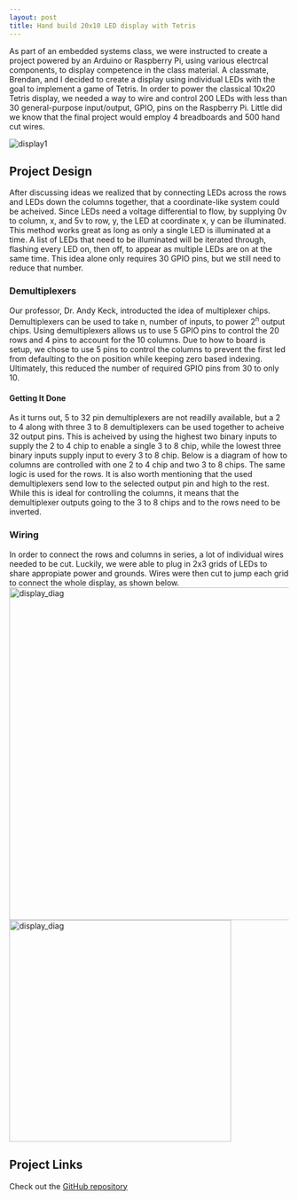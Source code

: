 ```yaml
---
layout: post
title: Hand build 20x10 LED display with Tetris
---
```


As part of an embedded systems class, we were instructed to create a project powered by an Arduino or Raspberry Pi, using various electrcal components, to display competence in the class material. A classmate, Brendan, and I decided to create a display using individual LEDs with the goal to implement a game of Tetris. In order to power the classical 10x20 Tetris display, we needed a way to wire and control 200 LEDs with less than 30 general-purpose input/output, GPIO, pins on the Raspberry Pi. Little did we know that the final project would employ 4 breadboards and 500 hand cut wires. 

<img src="https://danielfrentzel.github.io/static/display.jpg" alt="display1">


<h2>Project Design</h2>
After discussing ideas we realized that by connecting LEDs across the rows and LEDs down the columns together, that a coordinate-like system could be acheived. Since LEDs need a voltage differential to flow, by supplying 0v to column, x, and 5v to row, y, the LED at coordinate x, y can be illuminated. This method works great as long as only a single LED is illuminated at a time. A list of LEDs that need to be illuminated will be iterated through, flashing every LED on, then off, to appear as multiple LEDs are on at the same time. This idea alone only requires 30 GPIO pins, but we still need to reduce that number.

<h3>Demultiplexers</h3>
Our professor, Dr. Andy Keck, introducted the idea of multiplexer chips. Demultiplexers can be used to take n, number of inputs, to power 2<sup>n</sup> output chips. Using demultiplexers allows us to use 5 GPIO pins to control the 20 rows and 4 pins to account for the 10 columns. Due to how to board is setup, we chose to use 5 pins to control the columns to prevent the first led from defaulting to the on position while keeping zero based indexing. Ultimately, this reduced the number of required GPIO pins from 30 to only 10.

<h4>Getting It Done</h4>
As it turns out, 5 to 32 pin demultiplexers are not readilly available, but a 2 to 4 along with three 3 to 8 demultiplexers can be used together to acheive 32 output pins. This is acheived by using the highest two binary inputs to supply the 2 to 4 chip to enable a single 3 to 8 chip, while the lowest three binary inputs supply input to every 3 to 8 chip. Below is a diagram of how to columns are controlled with one 2 to 4 chip and two 3 to 8 chips. The same logic is used for the rows. It is also worth mentioning that the used demultiplexers send low to the selected output pin and high to the rest. While this is ideal for controlling the columns, it means that the demultiplexer outputs going to the 3 to 8 chips and to the rows need to be inverted.

<!--
<a target="_blank" href="https://danielfrentzel.github.io/static/selector_columns.png">
  <img src="https://danielfrentzel.github.io/static/selector_columns_crop.png" alt="display_diag" width="400">
</a>
-->

<h3>Wiring</h3>
In order to connect the rows and columns in series, a lot of individual wires needed to be cut. Luckily, we were able to plug in 2x3 grids of LEDs to share appropiate power and grounds. Wires were then cut to jump each grid to connect the whole display, as shown below.

<!--<img src="https://danielfrentzel.github.io/static/display_diag.png" alt="display_diag">-->
<!--
<a target="_blank" href="https://danielfrentzel.github.io/static/display_diag.png">
  <img src="https://danielfrentzel.github.io/static/display_diag_crop.png" alt="display_diag" width="400">
</a>
-->


 <div class="row">
    <a target="_blank" href="https://danielfrentzel.github.io/static/selector_columns.png">
        <img src="https://danielfrentzel.github.io/static/selector_columns_crop.png" alt="display_diag" width="600">
    </a>
    <a target="_blank" href="https://danielfrentzel.github.io/static/display_diag.png">
        <img src="https://danielfrentzel.github.io/static/display_diag_crop.png" alt="display_diag" width="400">
    </a>
</div> 

<!--

 <div class="row">
    <img src="https://danielfrentzel.github.io/static/display_diag_crop.png" alt="Snow" style="width:20%">
    <img src="https://danielfrentzel.github.io/static/display_diag_crop.png" alt="Forest" style="width:30%">
    <img src="https://danielfrentzel.github.io/static/display_diag_crop.png" alt="Mountains" style="width:20%">
</div> 
-->

<h2>Project Links</h2>
<p>Check out the <a href="https://github.com/MystiriodisLykos/Ercinee" target="_blank">GitHub repository</a></p>
